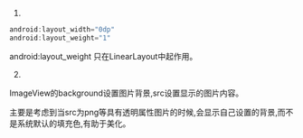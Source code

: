 
1. 
  ``` java
  android:layout_width="0dp"
  android:layout_weight="1"
  ```
  android:layout_weight 只在LinearLayout中起作用。

2.
  ImageView的background设置图片背景,src设置显示的图片内容。

  主要是考虑到当src为png等具有透明属性图片的时候,会显示自己设置的背景,而不是系统默认的填充色,有助于美化。
